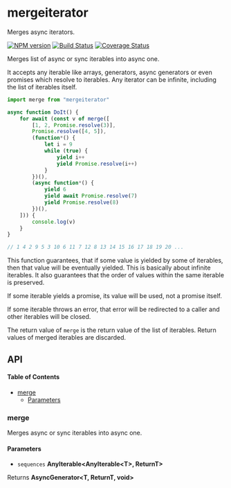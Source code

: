 # mergeiterator

Merges async iterators.

[![NPM version](https://img.shields.io/npm/v/mergeiterator.svg?style=flat-square)](https://npmjs.org/package/mergeiterator)
[![Build Status](https://img.shields.io/travis/vadzim/mergeiterator/master.svg?style=flat-square)](https://travis-ci.org/vadzim/mergeiterator)
[![Coverage Status](https://img.shields.io/codecov/c/github/vadzim/mergeiterator/master.svg?style=flat-square)](https://codecov.io/gh/vadzim/mergeiterator/branch/master)

Merges list of async or sync iterables into async one.

It accepts any iterable like arrays, generators, async generators or even promises which resolve to iterables.
Any iterator can be infinite, including the list of iterables itself.

```javascript
import merge from "mergeiterator"

async function DoIt() {
	for await (const v of merge([
		[1, 2, Promise.resolve(3)],
		Promise.resolve([4, 5]),
		(function*() {
			let i = 9
			while (true) {
				yield i++
				yield Promise.resolve(i++)
			}
		})(),
		(async function*() {
			yield 6
			yield await Promise.resolve(7)
			yield Promise.resolve(8)
		})(),
	])) {
		console.log(v)
	}
}

// 1 4 2 9 5 3 10 6 11 7 12 8 13 14 15 16 17 18 19 20 ...
```

This function guarantees, that if some value is yielded by some of iterables, then that value will be eventually yielded. This is basically about infinite iterables.
It also guarantees that the order of values within the same iterable is preserved.

If some iterable yields a promise, its value will be used, not a promise itself.

If some iterable throws an error, that error will be redirected to a caller and other iterables will be closed.

The return value of `merge` is the return value of the list of iterables. Return values of merged iterables are discarded.

## API

<!-- Generated by documentation.js. Update this documentation by updating the source code. -->

#### Table of Contents

-   [merge](#merge)
    -   [Parameters](#parameters)

### merge

Merges async or sync iterables into async one.

#### Parameters

-   `sequences` **AnyIterable&lt;AnyIterable&lt;T>, ReturnT>** 

Returns **AsyncGenerator&lt;T, ReturnT, void>** 
